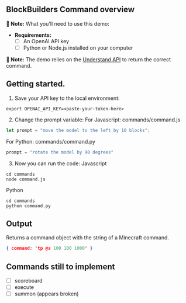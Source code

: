 ## BlockBuilders Command overview

**📝 Note:** What you'll need to use this demo:
- **Requirements:**
  - [ ] An OpenAI API key
  - [ ] Python or Node.js installed on your computer

**📝 Note:** The demo relies on the [Understand API](understand/Understand%20API.md) to return the correct command.
 
## Getting started.
1. Save your API key to the local environment:
```shell
export OPENAI_API_KEY=<paste-your-token-here>
```
2. Change the prompt variable:
For Javascript: commands/command.js
```javascript
let prompt = "move the model to the left by 10 blocks";
```
For Python: commands/command.py
```python
prompt = "rotate the model by 90 degrees"
```
3. Now you can run the code:
Javascript
```shell
cd commands
node command.js
```
Python
```shell
cd commands
python command.py
```
## Output
Returns a command object with the string of a Minecraft command.
```json
{ command: 'tp @s 100 100 1000' }
```

## Commands still to implement
- [ ] scoreboard
- [ ] execute
- [ ] summon (appears broken)
